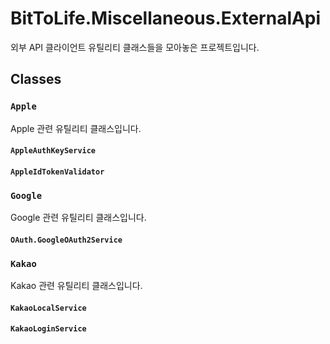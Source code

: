 ﻿# BitToLife.Miscellaneous.ExternalApi

외부 API 클라이언트 유틸리티 클래스들을 모아놓은 프로젝트입니다.

## Classes

### `Apple`

Apple 관련 유틸리티 클래스입니다.

#### `AppleAuthKeyService`
#### `AppleIdTokenValidator`

### `Google`

Google 관련 유틸리티 클래스입니다.

#### `OAuth.GoogleOAuth2Service`

### `Kakao`

Kakao 관련 유틸리티 클래스입니다.

#### `KakaoLocalService`

#### `KakaoLoginService`